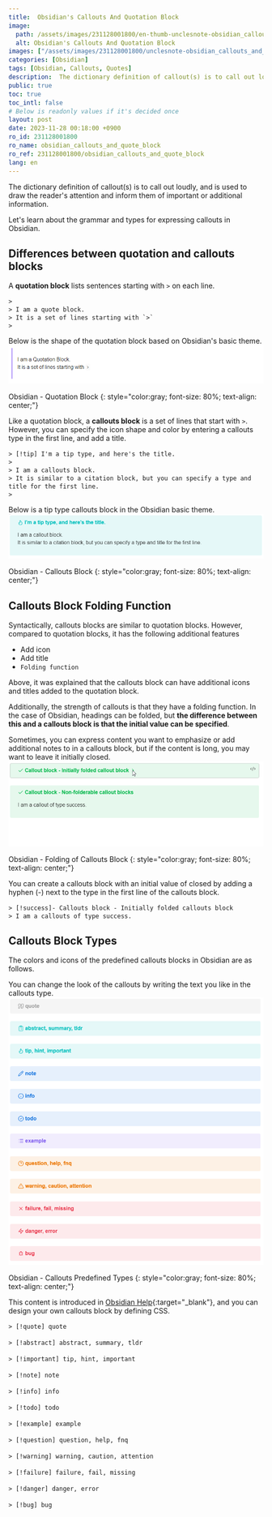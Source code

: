 ```yaml
---
title:  Obsidian's Callouts And Quotation Block
image:
  path: /assets/images/231128001800/en-thumb-unclesnote-obsidian_callouts_and_quote_block.png
  alt: Obsidian's Callouts And Quotation Block
images: ["/assets/images/231128001800/unclesnote-obsidian_callouts_and_quote_block-obsidian-quotation_block.png", "/assets/images/231128001800/unclesnote-obsidian_callouts_and_quote_block-obsidian-callouts_block.png", "/assets/images/231128001800/unclesnote-obsidian_callouts_and_quote_block-obsidian-folding_of_callouts_block.gif", "/assets/images/231128001800/unclesnote-obsidian_callouts_and_quote_block-obsidian-callouts_predefined_types.png"]
categories: [Obsidian]
tags: [Obsidian, Callouts, Quotes]
description:  The dictionary definition of callout(s) is to call out loudly, and is used to draw the reader's attention and inform them of important or additional
public: true
toc: true
toc_intl: false
# Below is readonly values if it's decided once
layout: post
date: 2023-11-28 00:18:00 +0900
ro_id: 231128001800
ro_name: obsidian_callouts_and_quote_block
ro_ref: 231128001800/obsidian_callouts_and_quote_block
lang: en
---
```

The dictionary definition of callout(s) is to call out loudly, and is used to draw the reader's attention and inform them of important or additional information.  

Let's learn about the grammar and types for expressing callouts in Obsidian.  
## Differences between quotation and callouts blocks
A **quotation block** lists sentences starting with `>` on each line.  

```
> 
> I am a quote block.
> It is a set of lines starting with `>`
> 
```
Below is the shape of the quotation block based on Obsidian's basic theme.  
![Obsidian - Quotation Block](/assets/images/231128001800/unclesnote-obsidian_callouts_and_quote_block-obsidian-quotation_block.png)  

Obsidian - Quotation Block
{: style="color:gray; font-size: 80%; text-align: center;"}

Like a quotation block, a **callouts block** is a set of lines that start with `>`. However, you can specify the icon shape and color by entering a callouts type in the first line, and add a title.  

```
> [!tip] I'm a tip type, and here's the title.
> 
> I am a callouts block. 
> It is similar to a citation block, but you can specify a type and title for the first line.
> 
```
Below is a tip type callouts block in the Obsidian basic theme.  
![Obsidian - Callouts Block](/assets/images/231128001800/unclesnote-obsidian_callouts_and_quote_block-obsidian-callouts_block.png)  

Obsidian - Callouts Block
{: style="color:gray; font-size: 80%; text-align: center;"}

## Callouts Block Folding Function
Syntactically, callouts blocks are similar to quotation blocks. However, compared to quotation blocks, it has the following additional features  
- Add icon
- Add title
- `Folding function`

Above, it was explained that the callouts block can have additional icons and titles added to the quotation block.  

Additionally, the strength of callouts is that they have a folding function. In the case of Obsidian, headings can be folded, but **the difference between this and a callouts block is that the initial value can be specified**.  

Sometimes, you can express content you want to emphasize or add additional notes to in a callouts block, but if the content is long, you may want to leave it initially closed.  
![Obsidian - Folding of Callouts Block](/assets/images/231128001800/unclesnote-obsidian_callouts_and_quote_block-obsidian-folding_of_callouts_block.gif)  

Obsidian - Folding of Callouts Block
{: style="color:gray; font-size: 80%; text-align: center;"}

You can create a callouts block with an initial value of closed by adding a hyphen (-) next to the type in the first line of the callouts block.  

```
> [!success]- Callouts block - Initially folded callouts block
> I am a callouts of type success.
```
## Callouts Block Types
The colors and icons of the predefined callouts blocks in Obsidian are as follows.  

You can change the look of the callouts by writing the text you like in the callouts type.  
![Obsidian - Callouts Predefined Types](/assets/images/231128001800/unclesnote-obsidian_callouts_and_quote_block-obsidian-callouts_predefined_types.png)  

Obsidian - Callouts Predefined Types
{: style="color:gray; font-size: 80%; text-align: center;"}

This content is introduced in [Obsidian Help](https://help.obsidian.md/Editing+and+formatting/Callouts){:target="_blank"}, and you can design your own callouts block by defining CSS.  

```
> [!quote] quote

> [!abstract] abstract, summary, tldr

> [!important] tip, hint, important

> [!note] note

> [!info] info

> [!todo] todo

> [!example] example

> [!question] question, help, fnq

> [!warning] warning, caution, attention

> [!failure] failure, fail, missing

> [!danger] danger, error

> [!bug] bug
```
